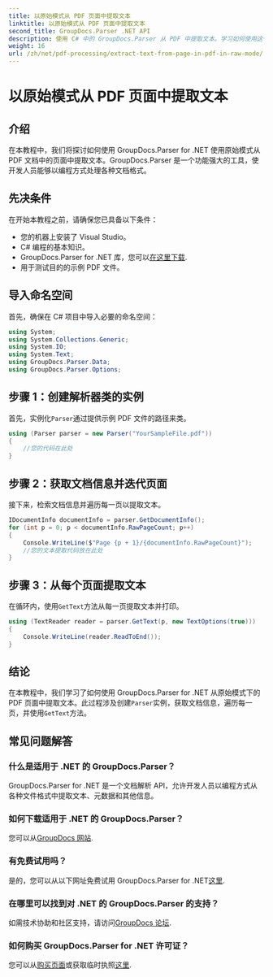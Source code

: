 ```yaml
---
title: 以原始模式从 PDF 页面中提取文本
linktitle: 以原始模式从 PDF 页面中提取文本
second_title: GroupDocs.Parser .NET API
description: 使用 C# 中的 GroupDocs.Parser 从 PDF 中提取文本。学习如何使用这个强大的 .NET 库高效地提取 PDF 文本。
weight: 16
url: /zh/net/pdf-processing/extract-text-from-page-in-pdf-in-raw-mode/
---
```


# 以原始模式从 PDF 页面中提取文本

## 介绍
在本教程中，我们将探讨如何使用 GroupDocs.Parser for .NET 使用原始模式从 PDF 文档中的页面中提取文本。GroupDocs.Parser 是一个功能强大的工具，使开发人员能够以编程方式处理各种文档格式。
## 先决条件
在开始本教程之前，请确保您已具备以下条件：
- 您的机器上安装了 Visual Studio。
- C# 编程的基本知识。
- GroupDocs.Parser for .NET 库，您可以[在这里下载](https://releases.groupdocs.com/parser/net/).
- 用于测试目的的示例 PDF 文件。

## 导入命名空间
首先，确保在 C# 项目中导入必要的命名空间：
```csharp
using System;
using System.Collections.Generic;
using System.IO;
using System.Text;
using GroupDocs.Parser.Data;
using GroupDocs.Parser.Options;
```
## 步骤 1：创建解析器类的实例
首先，实例化`Parser`通过提供示例 PDF 文件的路径来类。
```csharp
using (Parser parser = new Parser("YourSampleFile.pdf"))
{
    //您的代码在此处
}
```
## 步骤 2：获取文档信息并迭代页面
接下来，检索文档信息并遍历每一页以提取文本。
```csharp
IDocumentInfo documentInfo = parser.GetDocumentInfo();
for (int p = 0; p < documentInfo.RawPageCount; p++)
{
    Console.WriteLine($"Page {p + 1}/{documentInfo.RawPageCount}");
    //您的文本提取代码放在此处
}
```
## 步骤 3：从每个页面提取文本
在循环内，使用`GetText`方法从每一页提取文本并打印。
```csharp
using (TextReader reader = parser.GetText(p, new TextOptions(true)))
{
    Console.WriteLine(reader.ReadToEnd());
}
```

## 结论
在本教程中，我们学习了如何使用 GroupDocs.Parser for .NET 从原始模式下的 PDF 页面中提取文本。此过程涉及创建`Parser`实例，获取文档信息，遍历每一页，并使用`GetText`方法。

## 常见问题解答
### 什么是适用于 .NET 的 GroupDocs.Parser？
GroupDocs.Parser for .NET 是一个文档解析 API，允许开发人员以编程方式从各种文件格式中提取文本、元数据和其他信息。
### 如何下载适用于 .NET 的 GroupDocs.Parser？
您可以从[GroupDocs 网站](https://releases.groupdocs.com/parser/net/).
### 有免费试用吗？
是的，您可以从以下网址免费试用 GroupDocs.Parser for .NET[这里](https://releases.groupdocs.com/).
### 在哪里可以找到对 .NET 的 GroupDocs.Parser 的支持？
如需技术协助和社区支持，请访问[GroupDocs 论坛](https://forum.groupdocs.com/c/parser/17).
### 如何购买 GroupDocs.Parser for .NET 许可证？
您可以从[购买页面](https://purchase.groupdocs.com/buy)或获取临时执照[这里](https://purchase.groupdocs.com/temporary-license/).